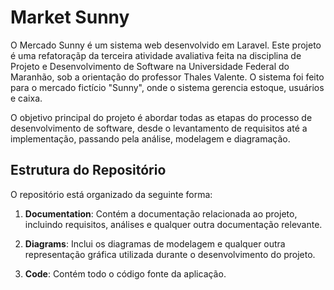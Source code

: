 # Market Sunny

O Mercado Sunny é um sistema web desenvolvido em Laravel. Este projeto é uma refatoraçãp da terceira atividade avaliativa feita na disciplina de Projeto e Desenvolvimento de Software na Universidade Federal do Maranhão, sob a orientação do professor Thales Valente. O sistema foi feito para o mercado fictício "Sunny", onde o sistema gerencia estoque, usuários e caixa.

O objetivo principal do projeto é abordar todas as etapas do processo de desenvolvimento de software, desde o levantamento de requisitos até a implementação, passando pela análise, modelagem e diagramação.

## Estrutura do Repositório

O repositório está organizado da seguinte forma:

1. **Documentation**: Contém a documentação relacionada ao projeto, incluindo requisitos, análises e qualquer outra documentação relevante.
   
2. **Diagrams**: Inclui os diagramas de modelagem e qualquer outra representação gráfica utilizada durante o desenvolvimento do projeto.
   
3. **Code**: Contém todo o código fonte da aplicação.
